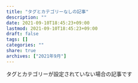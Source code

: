 ```yaml
---
title: "タグとカテゴリーなしの記事"
description: ""
date: 2021-09-10T18:45:23+09:00
lastmod: 2021-09-10T18:45:23+09:00
draft: false
tags: []
categories: ""
share: true
archives: ["2021年9月"]
---
```


タグとカテゴリーが設定されていない場合の記事です
